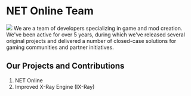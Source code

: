 # NET Online Team
![](https://i.ibb.co/d5gjNp9/S-T-A-L-K-E-R-Clear-Sky-Screenshot-2024-05-28-18-21-52-44.png)
We are a team of developers specializing in game and mod creation. We've been active for over 5 years, during which we've released several original projects and delivered a number of closed-case solutions for gaming communities and partner initiatives.
## Our Projects and Contributions
1. NET Online
2. Improved X-Ray Engine (IX-Ray)
